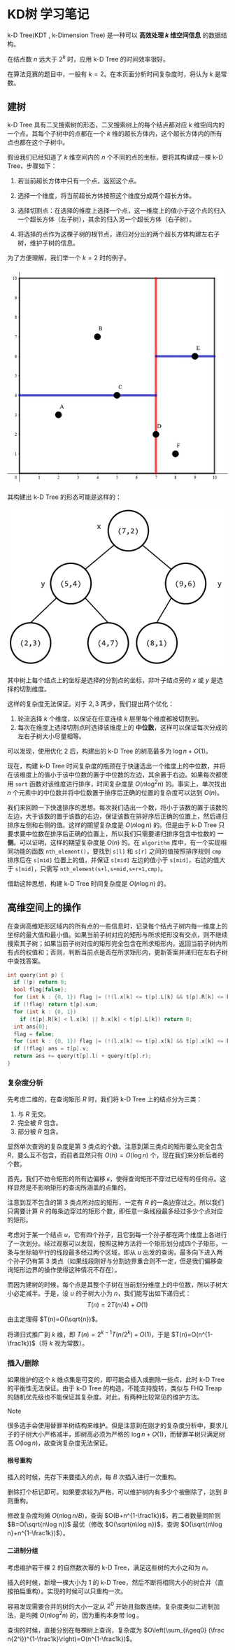 # KD树 学习笔记

k-D Tree(KDT , k-Dimension Tree) 是一种可以 **高效处理 $k$ 维空间信息** 的数据结构。

在结点数 $n$ 远大于 $2^k$ 时，应用 k-D Tree 的时间效率很好。

在算法竞赛的题目中，一般有 $k=2$。在本页面分析时间复杂度时，将认为 $k$ 是常数。

## 建树

k-D Tree 具有二叉搜索树的形态，二叉搜索树上的每个结点都对应 $k$ 维空间内的一个点。其每个子树中的点都在一个 $k$ 维的超长方体内，这个超长方体内的所有点也都在这个子树中。

假设我们已经知道了 $k$ 维空间内的 $n$ 个不同的点的坐标，要将其构建成一棵 k-D Tree，步骤如下：

1.  若当前超长方体中只有一个点，返回这个点。

2.  选择一个维度，将当前超长方体按照这个维度分成两个超长方体。

3.  选择切割点：在选择的维度上选择一个点，这一维度上的值小于这个点的归入一个超长方体（左子树），其余的归入另一个超长方体（右子树）。

4.  将选择的点作为这棵子树的根节点，递归对分出的两个超长方体构建左右子树，维护子树的信息。

为了方便理解，我们举一个 $k=2$ 时的例子。

![](./images/kdt1.jpg)

其构建出 k-D Tree 的形态可能是这样的：

![](./images/kdt2.jpg)

其中树上每个结点上的坐标是选择的分割点的坐标，非叶子结点旁的 $x$ 或 $y$ 是选择的切割维度。

这样的复杂度无法保证。对于 $2,3$ 两步，我们提出两个优化：

1.  轮流选择 $k$ 个维度，以保证在任意连续 $k$ 层里每个维度都被切割到。
2.  每次在维度上选择切割点时选择该维度上的 **中位数**，这样可以保证每次分成的左右子树大小尽量相等。

可以发现，使用优化 $2$ 后，构建出的 k-D Tree 的树高最多为 $\log n+O(1)$。

现在，构建 k-D Tree 时间复杂度的瓶颈在于快速选出一个维度上的中位数，并将在该维度上的值小于该中位数的置于中位数的左边，其余置于右边。如果每次都使用 `sort` 函数对该维度进行排序，时间复杂度是 $O(n\log^2 n)$ 的。事实上，单次找出 $n$ 个元素中的中位数并将中位数置于排序后正确的位置的复杂度可以达到 $O(n)$。

我们来回顾一下快速排序的思想。每次我们选出一个数，将小于该数的置于该数的左边，大于该数的置于该数的右边，保证该数在排好序后正确的位置上，然后递归排序左侧和右侧的值。这样的期望复杂度是 $O(n\log n)$ 的。但是由于 k-D Tree 只要求要中位数在排序后正确的位置上，所以我们只需要递归排序包含中位数的 **一侧**。可以证明，这样的期望复杂度是 $O(n)$ 的。在 `algorithm` 库中，有一个实现相同功能的函数 `nth_element()`，要找到 `s[l]` 和 `s[r]` 之间的值按照排序规则 `cmp` 排序后在 `s[mid]` 位置上的值，并保证 `s[mid]` 左边的值小于 `s[mid]`，右边的值大于 `s[mid]`，只需写 `nth_element(s+l,s+mid,s+r+1,cmp)`。

借助这种思想，构建 k-D Tree 时间复杂度是 $O(n\log n)$ 的。

## 高维空间上的操作

在查询高维矩形区域内的所有点的一些信息时，记录每个结点子树内每一维度上的坐标的最大值和最小值。如果当前子树对应的矩形与所求矩形没有交点，则不继续搜索其子树；如果当前子树对应的矩形完全包含在所求矩形内，返回当前子树内所有点的权值和；否则，判断当前点是否在所求矩形内，更新答案并递归在左右子树中查找答案。

```cpp
int query(int p) {
  if (!p) return 0;
  bool flag{false};
  for (int k : {0, 1}) flag |= (!(l.x[k] <= t[p].L[k] && t[p].R[k] <= h.x[k]));
  if (!flag) return t[p].sum;
  for (int k : {0, 1})
    if (t[p].R[k] < l.x[k] || h.x[k] < t[p].L[k]) return 0;
  int ans{0};
  flag = false;
  for (int k : {0, 1}) flag |= (!(l.x[k] <= t[p].x[k] && t[p].x[k] <= h.x[k]));
  if (!flag) ans = t[p].v;
  return ans += query(t[p].l) + query(t[p].r);
}
```

### 复杂度分析

先考虑二维的，在查询矩形 $R$ 时，我们将 k-D Tree 上的结点分为三类：

1.  与 $R$ 无交。
2.  完全被 $R$ 包含。
3.  部分被 $R$ 包含。

显然单次查询的复杂度是第 3 类点的个数。注意到第三类点的矩形要么完全包含 $R$，要么互不包含，而前者显然只有 $O(h)=O(\log n)$ 个，现在我们来分析后者的个数。

首先，我们不妨令矩形的所有边偏移 $\epsilon$，使得查询矩形不穿过已经有的任何点。这样显然是不影响矩形的查询所涵盖的点集的。

注意到互不包含的第 3 类点所对应的矩形，一定有 $R$ 的一条边穿过之。所以我们只需要计算 $R$ 的每条边穿过的矩形个数，即任意一条线段最多经过多少个点对应的矩形。

考虑对于某一个结点 $u$，它有四个孙子，且它到每一个孙子都在两个维度上各进行了一次划分。经过观察可以发现，按照这种方法将一个矩形划分成四个子矩形，一条与坐标轴平行的线段最多经过两个区域，即从 $u$ 出发的查询，最多向下进入两个孙子仍有第 3 类点（如果线段刚好与分割边界重合则不一定，但是我们偏移查询矩形边界的操作使得这种情况不存在）。

而因为建树的时候，每个点是其整个子树在当前划分维度上的中位数，所以子树大小必定减半。于是，设 $u$ 的子树大小为 $n$，我们能写出如下递归式：
$$
T(n)=2T(n/4)+O(1)
$$

由主定理得 $T(n)=O(\sqrt{n})$。

将递归式推广到 $k$ 维，即 $T(n)=2^{k-1}T(n/2^k)+O(1)$，于是 $T(n)=O(n^{1-\frac1k})$（将 $k$ 视为常数）。

### 插入/删除

如果维护的这个 $k$ 维点集是可变的，即可能会插入或删除一些点，此时 k-D Tree 的平衡性无法保证。由于 k-D Tree 的构造，不能支持旋转，类似与 FHQ Treap 的随机优先级也不能保证其复杂度。对此，有两种比较常见的维护方法。

> [!Note]
>
> 很多选手会使用替罪羊树结构来维护。但是注意到在刚才的复杂度分析中，要求儿子的子树大小严格减半，即树高必须为严格的 $\log n+O(1)$，而替罪羊树只满足树高 $O(\log n)$，故查询复杂度无法保证。

#### 根号重构

插入的时候，先存下来要插入的点，每 $B$ 次插入进行一次重构。

删除打个标记即可。如果要求较为严格，可以维护树内有多少个被删除了，达到 $B$ 则重构。

修改复杂度均摊 $O(n\log n/B)$，查询 $O(B+n^{1-\frac1k})$，若二者数量同阶则 $B=O(\sqrt{n\log n})$ 最优（修改 $O(\sqrt{n\log n})$，查询 $O(\sqrt{n\log n}+n^{1-\frac1k})$）。

#### 二进制分组

考虑维护若干棵 $2$ 的自然数次幂的 k-D Tree，满足这些树的大小之和为 $n$。

插入的时候，新增一棵大小为 $1$ 的 k-D Tree，然后不断将相同大小的树合并（直接拍扁重构）。实现的时候可以只重构一次。

容易发现需要合并的树的大小一定从 $2^0$ 开始且指数连续。复杂度类似二进制加法，是均摊 $O(n\log^2 n)$ 的，因为重构本身带 $\log$。

查询的时候，直接分别在每棵树上查询，复杂度为 $O\left(\sum_{i\geq0} (\frac n{2^i})^{1-\frac1k}\right)=O(n^{1-\frac1k})$。